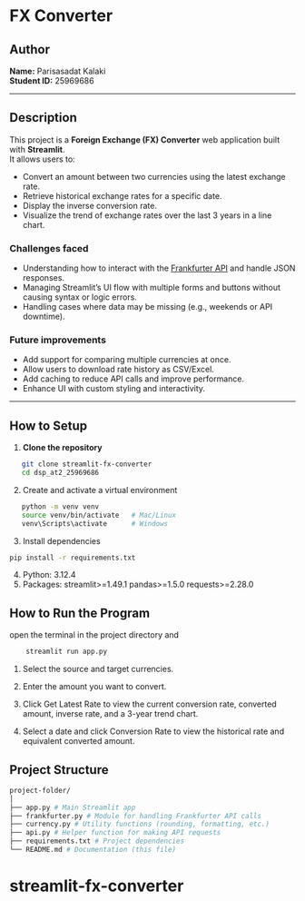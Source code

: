 # FX Converter

## Author

**Name:** Parisasadat Kalaki  
**Student ID:** 25969686

---

## Description

This project is a **Foreign Exchange (FX) Converter** web application built with **Streamlit**.  
It allows users to:

- Convert an amount between two currencies using the latest exchange rate.
- Retrieve historical exchange rates for a specific date.
- Display the inverse conversion rate.
- Visualize the trend of exchange rates over the last 3 years in a line chart.

### Challenges faced

- Understanding how to interact with the [Frankfurter API](https://www.frankfurter.app/) and handle JSON responses.
- Managing Streamlit’s UI flow with multiple forms and buttons without causing syntax or logic errors.
- Handling cases where data may be missing (e.g., weekends or API downtime).

### Future improvements

- Add support for comparing multiple currencies at once.
- Allow users to download rate history as CSV/Excel.
- Add caching to reduce API calls and improve performance.
- Enhance UI with custom styling and interactivity.

---

## How to Setup

1. **Clone the repository**

```bash
   git clone streamlit-fx-converter
   cd dsp_at2_25969686
```

2. Create and activate a virtual environment

```bash
   python -m venv venv
   source venv/bin/activate   # Mac/Linux
   venv\Scripts\activate      # Windows
```

3. Install dependencies

```bash
pip install -r requirements.txt
```

4. Python: 3.12.4
5. Packages:
   streamlit>=1.49.1
   pandas>=1.5.0
   requests>=2.28.0

## How to Run the Program

open the terminal in the project directory and

```bash
    streamlit run app.py
```

1. Select the source and target currencies.

2. Enter the amount you want to convert.

3. Click Get Latest Rate to view the current conversion rate, converted amount, inverse rate, and a 3-year trend chart.

4. Select a date and click Conversion Rate to view the historical rate and equivalent converted amount.

## Project Structure

```bash
project-folder/
│
├── app.py # Main Streamlit app
├── frankfurter.py # Module for handling Frankfurter API calls
├── currency.py # Utility functions (rounding, formatting, etc.)
├── api.py # Helper function for making API requests
├── requirements.txt # Project dependencies
└── README.md # Documentation (this file)
```

# streamlit-fx-converter
